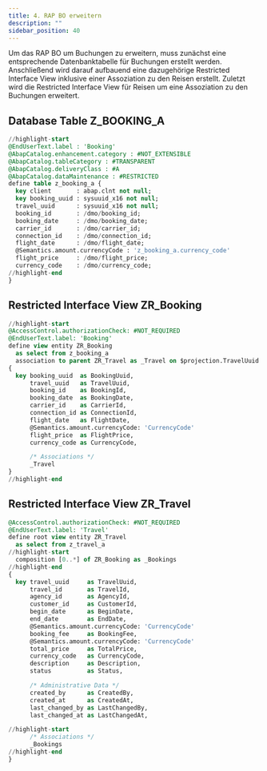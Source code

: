 ```yaml
---
title: 4. RAP BO erweitern
description: ""
sidebar_position: 40
---
```


Um das RAP BO um Buchungen zu erweitern, muss zunächst eine entsprechende Datenbanktabelle für Buchungen erstellt werden. Anschließend wird darauf aufbauend eine dazugehörige Restricted Interface View inklusive einer Assoziation zu den Reisen erstellt. Zuletzt wird die Restricted Interface View für Reisen um eine Assoziation zu den Buchungen erweitert.

## Database Table Z_BOOKING_A

```sql showLineNumbers
//highlight-start
@EndUserText.label : 'Booking'
@AbapCatalog.enhancement.category : #NOT_EXTENSIBLE
@AbapCatalog.tableCategory : #TRANSPARENT
@AbapCatalog.deliveryClass : #A
@AbapCatalog.dataMaintenance : #RESTRICTED
define table z_booking_a {
  key client       : abap.clnt not null;
  key booking_uuid : sysuuid_x16 not null;
  travel_uuid      : sysuuid_x16 not null;
  booking_id       : /dmo/booking_id;
  booking_date     : /dmo/booking_date;
  carrier_id       : /dmo/carrier_id;
  connection_id    : /dmo/connection_id;
  flight_date      : /dmo/flight_date;
  @Semantics.amount.currencyCode : 'z_booking_a.currency_code'
  flight_price     : /dmo/flight_price;
  currency_code    : /dmo/currency_code;
//highlight-end
}
```

## Restricted Interface View ZR_Booking

```sql showLineNumbers
//highlight-start
@AccessControl.authorizationCheck: #NOT_REQUIRED
@EndUserText.label: 'Booking'
define view entity ZR_Booking
  as select from z_booking_a
  association to parent ZR_Travel as _Travel on $projection.TravelUuid = _Travel.TravelUuid
{
  key booking_uuid  as BookingUuid,
      travel_uuid   as TravelUuid,
      booking_id    as BookingId,
      booking_date  as BookingDate,
      carrier_id    as CarrierId,
      connection_id as ConnectionId,
      flight_date   as FlightDate,
      @Semantics.amount.currencyCode: 'CurrencyCode'
      flight_price  as FlightPrice,
      currency_code as CurrencyCode,

      /* Associations */
      _Travel
}
//highlight-end
```

## Restricted Interface View ZR_Travel

```sql showLineNumbers
@AccessControl.authorizationCheck: #NOT_REQUIRED
@EndUserText.label: 'Travel'
define root view entity ZR_Travel
  as select from z_travel_a
//highlight-start
  composition [0..*] of ZR_Booking as _Bookings
//highlight-end
{
  key travel_uuid     as TravelUuid,
      travel_id       as TravelId,
      agency_id       as AgencyId,
      customer_id     as CustomerId,
      begin_date      as BeginDate,
      end_date        as EndDate,
      @Semantics.amount.currencyCode: 'CurrencyCode'
      booking_fee     as BookingFee,
      @Semantics.amount.currencyCode: 'CurrencyCode'
      total_price     as TotalPrice,
      currency_code   as CurrencyCode,
      description     as Description,
      status          as Status,

      /* Administrative Data */
      created_by      as CreatedBy,
      created_at      as CreatedAt,
      last_changed_by as LastChangedBy,
      last_changed_at as LastChangedAt,

//highlight-start
      /* Associations */
      _Bookings
//highlight-end
}
```
